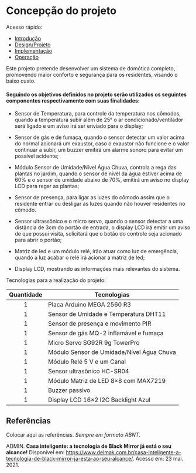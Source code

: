 # Concepção do projeto

Acesso rápido:
  - [Introdução](./README.md)
  - [Design/Projeto](./design.md)
  - [Implementação](./implementacao.md)
  - [Operação](./operacao.md)


Este projeto pretende desenvolver um sistema de domótica completo, promovendo maior conforto e segurança para os residentes, visando o baixo custo.

#### Seguindo os objetivos definidos no projeto serão utilizados os seguintes componentes respectivamente com suas finalidades:

* Sensor de Temperatura, para controle da temperatura nos cômodos, quando a temperatura subir além de 25° o ar condicionado/ventilador será ligado e um aviso irá ser enviado
para o display;

* Sensor de gás e de fumaça, quando o sensor detectar um valor acima do normal acionará um exaustor, caso o exaustor não funcione e o valor continuar a subir, um buzzer emitirá um alarme sonoro para evitar um possível acidente;

* Módulo Sensor de Umidade/Nível Água Chuva, controla a rega das plantas no jardim, quando o sensor de nível da água estiver acima de 60% e o sensor de umidade abaixo de 70%, emitirá um aviso no display LCD para regar as plantas;

* Sensor de presença, para ligar as luzes do cômodo assim que o residente entrar ou desligar as luzes quando não houver residentes no cômodo.

* Sensor ultrassônico e o micro servo, quando o sensor detectar a uma distância de 3cm do portão de entrada, o display LCD irá emitir um aviso de que possui visita, solicitará que o botão do controle seja acionado para abrir o portão;

* Matriz de led e um módulo relé, irão atuar como luz de emergência, quando a luz acabar o relé irá acionar a matriz de led;

* Display LCD, mostrando as informações mais relevantes do sistema.



Tecnologias para a realização do projeto:


Quantidade  | Tecnologias
:---------:   | ------
1           | Placa Arduino MEGA 2560 R3
1           | Sensor de Umidade e Temperatura DHT11
1           | Sensor de presença e movimento PIR
1           | Sensor de gás MQ-2 inflamável e fumaça
1           | Micro Servo SG92R 9g TowerPro
1           | Módulo Sensor de Umidade/Nível Água Chuva
1           | Módulo Relé 5 V e um Canal
1           | Sensor ultrasônico HC-SR04
1           | Módulo Matriz de LED 8×8 com MAX7219
1           | Buzzer passivo
1           | Display LCD 16×2 I2C Backlight Azul



## Referências

Colocar aqui as referências. _Sempre em formato ABNT_.

ADMIN. **Casa inteligente: a tecnologia de Black Mirror já está o seu alcance!** Disponível em: <https://www.delmak.com.br/casa-inteligente-a-tecnologia-de-black-mirror-ja-esta-ao-seu-alcance/>. Acesso em: 23 mai. 2021.

